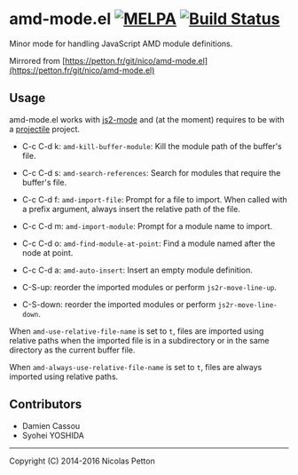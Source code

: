 # amd-mode.el [![MELPA](https://melpa.org/packages/amd-mode-badge.svg)](https://melpa.org/#/amd-mode) [![Build Status](https://ci.petton.fr/api/badges/nico/amd-mode.el/status.svg)](https://ci.petton.fr/nico/amd-mode.el)
  
  Minor mode for handling JavaScript AMD module definitions.
  
  Mirrored from [https://petton.fr/git/nico/amd-mode.el](https://petton.fr/git/nico/amd-mode.el)

## Usage

  amd-mode.el works with [js2-mode](https://github.com/mooz/js2-mode) and (at
  the moment) requires to be with
  a [projectile](https://github.com/bbatsov/projectile) project.
  
- C-c C-d k: `amd-kill-buffer-module`: Kill the module path of the buffer's
  file.
  
- C-c C-d s: `amd-search-references`: Search for modules that require the
  buffer's file.
  
- C-c C-d f: `amd-import-file`: Prompt for a file to import.  When called with a
  prefix argument, always insert the relative path of the file.
  
- C-c C-d m: `amd-import-module`: Prompt for a module name to import.
  
- C-c C-d o: `amd-find-module-at-point`: Find a module named after the node at
  point.
  
- C-c C-d a: `amd-auto-insert`: Insert an empty module definition.
  
- C-S-up: reorder the imported modules or perform `js2r-move-line-up`.
  
- C-S-down: reorder the imported modules or perform `js2r-move-line-down`.
  
When `amd-use-relative-file-name` is set to `t`, files are
imported using relative paths when the imported file is in a
subdirectory or in the same directory as the current buffer
file.

When `amd-always-use-relative-file-name` is set to `t`, files are
always imported using relative paths.

## Contributors

- Damien Cassou
- Syohei YOSHIDA 

---

Copyright (C) 2014-2016 Nicolas Petton
  
